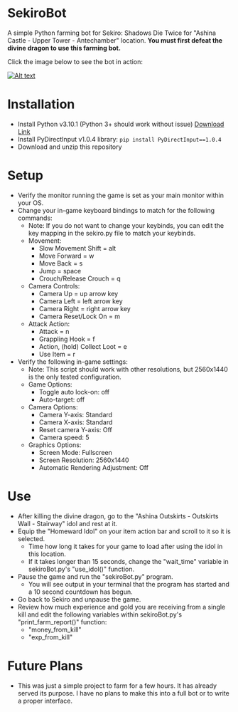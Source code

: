 # SekiroBot
A simple Python farming bot for Sekiro: Shadows Die Twice for "Ashina Castle - Upper Tower - Antechamber" location.
**You must first defeat the divine dragon to use this farming bot.**

Click the image below to see the bot in action:

[![Alt text](https://img.youtube.com/vi/1Zt0m8rysnQ/0.jpg)](https://www.youtube.com/watch?v=1Zt0m8rysnQ)

# Installation
- Install Python v3.10.1 (Python 3+ should work without issue) [Download Link](https://www.python.org/downloads/)
- Install PyDirectInput v1.0.4 library: `pip install PyDirectInput==1.0.4`
- Download and unzip this repository

# Setup
- Verify the monitor running the game is set as your main monitor within your OS.
- Change your in-game keyboard bindings to match for the following commands:
    - Note: If you do not want to change your keybinds, you can edit the key mapping in the sekiro.py file to match your keybinds.
    - Movement:
        - Slow Movement Shift = alt
        - Move Forward = w
        - Move Back = s
        - Jump = space
        - Crouch/Release Crouch = q
    - Camera Controls:
        - Camera Up = up arrow key
        - Camera Left = left arrow key
        - Camera Right = right arrow key
        - Camera Reset/Lock On = m
    - Attack Action:
        - Attack = n
        - Grappling Hook = f
        - Action, (hold) Collect Loot = e
        - Use Item = r
- Verify the following in-game settings:
    - Note: This script should work with other resolutions, but 2560x1440 is the only tested configuration.
    - Game Options:
        - Toggle auto lock-on: off
        - Auto-target: off
    - Camera Options:
        - Camera Y-axis: Standard
        - Camera X-axis: Standard
        - Reset camera Y-axis: Off
        - Camera speed: 5
    - Graphics Options:
        - Screen Mode: Fullscreen
        - Screen Resolution: 2560x1440
        - Automatic Rendering Adjustment: Off

# Use
- After killing the divine dragon, go to the "Ashina Outskirts - Outskirts Wall - Stairway" idol and rest at it.
- Equip the "Homeward Idol" on your item action bar and scroll to it so it is selected.
    - Time how long it takes for your game to load after using the idol in this location.
    - If it takes longer than 15 seconds, change the "wait_time" variable in sekiroBot.py's "use_idol()" function.
- Pause the game and run the "sekiroBot.py" program.
    - You will see output in your terminal that the program has started and a 10 second countdown has begun.
- Go back to Sekiro and unpause the game.
- Review how much experience and gold you are receiving from a single kill and edit the following variables within sekiroBot.py's "print_farm_report()" function:
    - "money_from_kill"
    - "exp_from_kill"

# Future Plans
- This was just a simple project to farm for a few hours. It has already served its purpose. I have no plans to make this into a full bot or to write a proper interface.
